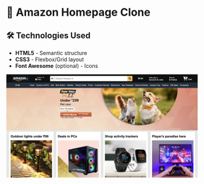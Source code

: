 # 🛒 Amazon Homepage Clone
## 🛠️ Technologies Used
- **HTML5** - Semantic structure
- **CSS3** - Flexbox/Grid layout
- **Font Awesome** (optional) - Icons
  
![Screenshot](./screenshot.png) 
